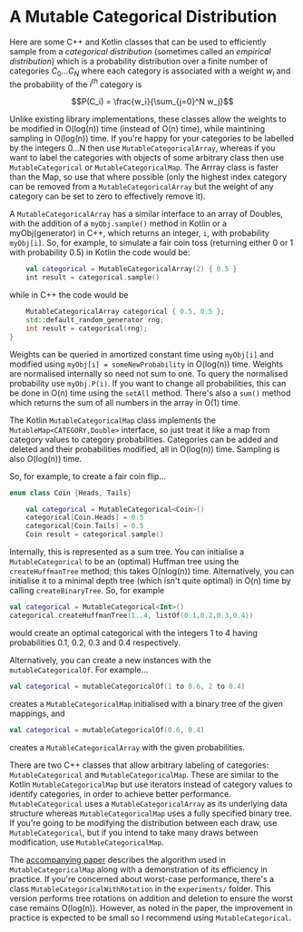 # A Mutable Categorical Distribution

Here are some C++ and Kotlin classes that can be used to efficiently sample from a *categorical distribution* (sometimes called an *empirical distribution*) which is a probability distribution over a finite number of categories $C_0...C_N$ where each category is associated with a weight $w_i$ and the probability of the $i^{th}$ category is

$$P(C_i) = \frac{w_i}{\sum_{j=0}^N w_j}$$

Unlike existing library implementations, these classes allow the weights to be modified in O(log(n)) time (instead of O(n) time), while maintining sampling in O(log(n)) time. If you're happy for your categories to be labelled by the integers 0...N then use `MutableCategoricalArray`, whereas if you want to label the categories with objects of some arbitrary class then use `MutableCategorical` or `MutableCategoricalMap`. The Arrray class is faster than the Map, so use that where possible (only the highest index category can be removed from a `MutableCategoricalArray` but the weight of any category can be set to zero to effectively remove it).
 
 A `MutableCategoricalArray` has a similar interface to an array of Doubles, with the addition of a `myObj.sample()` method in Kotlin or a myObj(generator) in C++, which returns an integer, `i`, with probability `myObj[i]`. So, for example, to simulate a fair coin toss (returning either 0 or 1 with probability 0.5) in Kotlin the code would be:
```kotlin
    val categorical = MutableCategoricalArray(2) { 0.5 }
    int result = categorical.sample()
```
while in C++ the code would be
```C++
    MutableCategoricalArray categorical { 0.5, 0.5 };
    std::default_random_generator rng;
    int result = categorical(rng);
}
```
Weights can be queried in amortized constant time using `myObj[i]` and modified using `myObj[i] = someNewProbability` in O(log(n)) time. Weights are normalised internally so need not sum to one. To query the normalised probability use `myObj.P(i)`. If you want to change all probabilities, this can be done in O(n) time using the `setAll` method. There's also a `sum()` method which returns the sum of all numbers in the array in O(1) time.

The Kotlin `MutableCategoricalMap` class implements the `MutableMap<CATEGORY,Double>` interface, so just treat it like a map from category values to category probabilities. Categories can be added and deleted and their probabilities modified, all in O(log(n)) time. Sampling is also O(log(n)) time.

So, for example, to create a fair coin flip...
```kotlin
enum class Coin {Heads, Tails}

    val categorical = MutableCategorical<Coin>()
    categorical[Coin.Heads] = 0.5
    categorical[Coin.Tails] = 0.5
    Coin result = categorical.sample()
```

Internally, this is represented as a sum tree. You can initialise a `MutableCategorical` to be an (optimal) Huffman tree using the `createHuffmanTree` method; this takes O(nlog(n)) time. Alternatively, you can initialise it to a minimal depth tree (which isn't quite optimal) in O(n) time by calling `createBinaryTree`. So, for example
```kotlin
val categorical = MutableCategorical<Int>()
categorical.createHuffmanTree(1..4, listOf(0.1,0.2,0.3,0.4))
```
would create an optimal categorical with the integers 1 to 4 having probabilities 0.1, 0.2, 0.3 and 0.4 respectively.

Alternatively, you can create a new instances with the `mutableCategoricalOf`. For example...
```kotlin
val categorical = mutableCategoricalOf(1 to 0.6, 2 to 0.4)
```
creates a `MutableCategoricalMap` initialised with a binary tree of the given mappings, and
```kotlin
val categorical = mutableCategoricalOf(0.6, 0.4)
```
creates a `MutableCategoricalArray` with the given probabilities.

There are two C++ classes that allow arbitrary labeling of categories: `MutableCategorical` and `MutableCategoricalMap`. These are similar to the Kotlin `MutableCategoricalMap` but use iterators instead of category values to identify categories, in order to achieve better performance. `MutableCategorical` uses a `MutableCategoricalArray` as its underlying data structure whereas `MutableCategoricalMap` uses a fully specified binary tree. If you're going to be modifying the distribution between each draw, use `MutableCategorical`, but if you intend to take many draws between modification, use `MutableCategoricalMap`.

The [accompanying paper](./paper.pdf) describes the algorithm used in `MutableCategoricalMap` along with a demonstration of its efficiency in practice. If you're concerned about worst-case performance, there's a class `MutableCategoricalWithRotation` in the `experiments/` folder. This version performs tree rotations on addition and deletion to ensure the worst case remains O(log(n)). However, as noted in the paper, the improvement in practice is expected to be small so I recommend using `MutableCategorical`.
